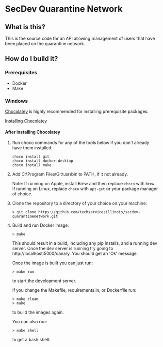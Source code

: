 # SecDev Quarantine Network

## What is this?
This is the source code for an API allowing management of users that have been placed on the quarantine network. 

## How do I build it?
### Prerequisites
- Docker
- Make

### Windows
[Chocolatey](https://chocolatey.org/) is highly recommended for installing prerequisite packages.

[Installing Chocolatey](https://chocolatey.org/docs/installation)

#### After Installing Chocolatey
1. Run choco commands for any of the tools below if you don't already have them installed. 
    ```
    choco install git
    choco install docker-desktop
    choco install make
    ```
1. Add C:\Program Files\Git\usr\bin to PATH, if it not already.

    Note: If running on Apple, install Brew and then replace `choco` with `brew`. If running on Linux, replace `choco` with `apt-get` or your package manager of choice.

1. Clone the repository to a directory of your choice on your machine:

    ```
    > git clone https://github.com/techservicesillinois/secdev-quarantinenetwork.git
    ``` 

1. Build and run Docker image:
    ```
    > make
    ```
    This should result in a build, including any pip installs, and a running dev server. Once the dev server is running try going to http://localhost:5000/canary. You should get an 'Ok' message.

    Once the image is built you can just run:
    ```
    > make run
    ```
    to start the development server. 

    If you change the Makefile, requirements.in, or Dockerfile run:
    ```
    > make clean
    > make
    ```
    to build the images again. 

    You can also run:
    ```
    > make shell
    ```
    to get a bash shell. 